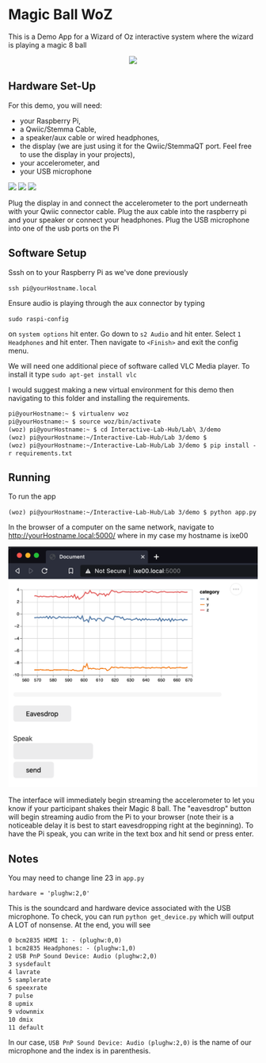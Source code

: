 # Magic Ball WoZ

This is a Demo App for a Wizard of Oz interactive system where the wizard is playing a magic 8 ball

<p align="center"><img src='https://images-na.ssl-images-amazon.com/images/I/71729uRDw2L._AC_SY606_.jpg' width=200></p>

## Hardware Set-Up

For this demo, you will need: 
* your Raspberry Pi, 
* a Qwiic/Stemma Cable, 
* a speaker/aux cable or wired headphones, 
* the display (we are just using it for the Qwiic/StemmaQT port. Feel free to use the display in your projects), 
* your accelerometer, and 
* your USB microphone


<p float="left"><img src="https://cdn-learn.adafruit.com/assets/assets/000/082/842/large1024/adafruit_products_4393_iso_ORIG_2019_10.jpg" height="200" />
<img src="https://github.com/adafruit/Adafruit_MPU6050/raw/master/assets/board.jpg?raw=true" height="200" />
<img src="https://cdn-shop.adafruit.com/970x728/3367-00.jpg" height="200"></p>

Plug the display in and connect the accelerometer to the port underneath with your Qwiic connector cable. Plug the aux cable into the raspberry pi and your speaker or connect your headphones. Plug the USB microphone into one of the usb ports on the Pi

## Software Setup

Sssh on to your Raspberry Pi as we've done previously

`ssh pi@yourHostname.local`

Ensure audio is playing through the aux connector by typing

`sudo raspi-config`

on `system options` hit enter. Go down to `s2 Audio` and hit enter. Select `1 Headphones` and hit enter. Then navigate to `<Finish>` and exit the config menu.

We will need one additional piece of software called VLC Media player. To install it type `sudo apt-get install vlc` 


I would suggest making a new virtual environment for this demo then navigating to this folder and installing the requirements.

```
pi@yourHostname:~ $ virtualenv woz
pi@yourHostname:~ $ source woz/bin/activate
(woz) pi@yourHostname:~ $ cd Interactive-Lab-Hub/Lab\ 3/demo
(woz) pi@yourHostname:~/Interactive-Lab-Hub/Lab 3/demo $ 
(woz) pi@yourHostname:~/Interactive-Lab-Hub/Lab 3/demo $ pip install -r requirements.txt
```

## Running

To run the app

`(woz) pi@yourHostname:~/Interactive-Lab-Hub/Lab 3/demo $ python app.py`

In the browser of a computer on the same network, navigate to http://yourHostname.local:5000/ where in my case my hostname is ixe00

![](./imgs/page.png)

The interface will immediately begin streaming the accelerometer to let you know if your participant shakes their Magic 8 ball. The "eavesdrop" button will begin streaming audio from the Pi to your browser (note their is a noticeable delay it is best to start eavesdropping right at the beginning). To have the Pi speak, you can write in the text box and hit send or press enter.

## Notes

You may need to change line 23 in `app.py`

```
hardware = 'plughw:2,0'
```

This is the soundcard and hardware device associated with the USB microphone. To check, you can run `python get_device.py` which will output A LOT of nonsense. At the end, you will see 

```
0 bcm2835 HDMI 1: - (plughw:0,0)
1 bcm2835 Headphones: - (plughw:1,0)
2 USB PnP Sound Device: Audio (plughw:2,0)
3 sysdefault
4 lavrate
5 samplerate
6 speexrate
7 pulse
8 upmix
9 vdownmix
10 dmix
11 default
```

In our case, `USB PnP Sound Device: Audio (plughw:2,0)` is the name of our microphone and the index is in parenthesis.

